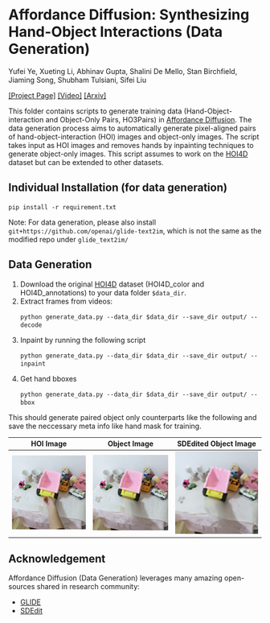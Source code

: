 # Affordance Diffusion: Synthesizing Hand-Object Interactions (Data Generation)
Yufei Ye, Xueting Li, Abhinav Gupta, Shalini De Mello, Stan Birchfield, Jiaming Song, Shubham Tulsiani, Sifei Liu

[[Project Page]](https://judyye.github.io/affordiffusion-www/) [[Video]](https://youtu.be/omhEoLzsopo) [[Arxiv]](https://arxiv.org/abs/2303.12538)

This folder contains scripts to generate training data (Hand-Object-interaction and Object-Only Pairs, HO3Pairs) in [Affordance Diffusion](https://judyye.github.io/affordiffusion-www/). The data generation process aims to automatically generate pixel-aligned pairs of hand-object-interaction (HOI) images and object-only images. 
The script takes input as HOI images and removes hands by inpainting techniques to generate object-only images.  This script assumes to work on the [HOI4D]((https://hoi4d.github.io/)) dataset but can be extended to other datasets.


## Individual Installation (for data generation)
```
pip install -r requirement.txt
```
Note: For data generation, please also install `git+https://github.com/openai/glide-text2im`, which is not the same as the modified repo under `glide_text2im/`

## Data Generation
1. Download the original [HOI4D](https://hoi4d.github.io/) dataset (HOI4D_color and HOI4D_annotations) to your data folder `$data_dir`. 
1. Extract frames from videos:
    ```
    python generate_data.py --data_dir $data_dir --save_dir output/ --decode
    ```
1. Inpaint by running the following script
    ```
    python generate_data.py --data_dir $data_dir --save_dir output/ --inpaint
    ```
1. Get hand bboxes
    ```
    python generate_data.py --data_dir $data_dir --save_dir output/ --bbox
    ```

This should generate paired object only counterparts like the following and save the neccessary meta info like hand mask for training. 

HOI Image | Object Image | SDEdited Object Image
---|---|---
![](docs/hoi.png) | ![](docs/obj.png) | ![](docs/sdedited.png)




## Acknowledgement
Affordance Diffusion (Data Generation) leverages many amazing open-sources shared in research community:
- [GLIDE](https://github.com/openai/glide-text2im)
- [SDEdit](https://github.com/ermongroup/SDEdit)
